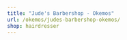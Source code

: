 ```yaml
---
title: "Jude's Barbershop - Okemos"
url: /okemos/judes-barbershop-okemos/
shop: hairdresser
---
```

